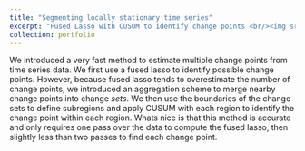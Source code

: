 ```yaml
---
title: "Segmenting locally stationary time series"
excerpt: "Fused Lasso with CUSUM to identify change points <br/><img src='/images/fcp/region3.png' width="400" height="400">"
collection: portfolio
---
```



We introduced a very fast method to estimate multiple change points from time series data. We first use a fused lasso to identify possible change points. However, because fused lasso tends to overestimate the number of change points, we introduced an aggregation scheme to merge nearby change points into change _sets_. We then use the boundaries of the change sets to define subregions and apply CUSUM with each region to identify the change point within each region. Whats nice is that this method is accurate and only requires one pass over the data to compute the fused lasso, then slightly less than two passes to find each change point.
